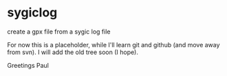 sygiclog
========

create a gpx file from a sygic log file

For now this is a placeholder, while I'll learn git and github (and move away from svn).
I will add the old tree soon (I hope). 

Greetings Paul

